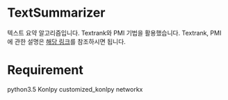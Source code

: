 # TextSummarizer
텍스트 요약 알고리즘입니다. Textrank와 PMI 기법을 활용했습니다. Textrank, PMI에 관한 설명은 [해당 링크](https://bab2min.tistory.com/552)를 참조하시면 됩니다.


# Requirement
python3.5
Konlpy
customized_konlpy
networkx
